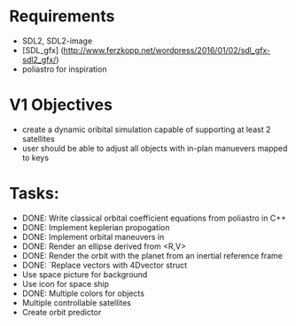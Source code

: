 # Requirements
* SDL2, SDL2-image
* [SDL\_gfx] (http://www.ferzkopp.net/wordpress/2016/01/02/sdl_gfx-sdl2_gfx/)
* poliastro for inspiration

# V1 Objectives
* create a dynamic oribital simulation capable of supporting at least 2 satellites
* user should be able to adjust all objects with in-plan manuevers mapped to keys

# Tasks:
* DONE: Write classical orbital coefficient equations from poliastro in C++
* DONE: Implement keplerian propogation
* DONE: Implement orbital maneuvers in
* DONE: Render an ellipse derived from \<R,V\>
* DONE: Render the orbit with the planet from an inertial reference frame
* DONE: `Replace vectors with 4Dvector struct
* Use space picture for background
* Use icon for space ship
* DONE: Multiple colors for objects
* Multiple controllable satellites
* Create orbit predictor
